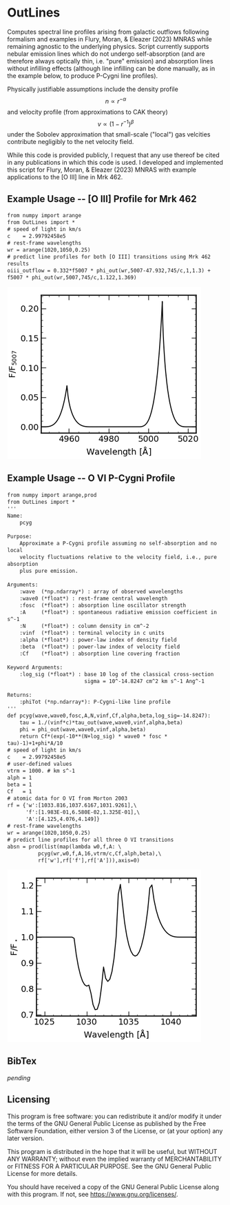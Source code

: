 # OutLines
Computes spectral line profiles arising from galactic outflows following 
formalism and examples in Flury, Moran, & Eleazer (2023) MNRAS while 
remaining agnostic to the underlying physics.
Script currently supports nebular emission lines which do not undergo 
self-absorption (and are therefore always optically thin, i.e. "pure" 
emission) and absorption lines without infilling effects (although line 
infilling can be done manually, as in the example below, to produce
P-Cygni line profiles).

Physically justifiable assumptions include the density profile
$$n \propto r^{-\alpha}$$
and velocity profile (from approximations to CAK theory)
$$v \propto (1-r^{-1})^{\beta}$$
under the Sobolev approximation that small-scale ("local")
gas velcities contribute negligibly to the net velocity field.

While this code is provided publicly, I request that any use thereof be 
cited in any publications in which this code is used. I developed and 
implemented this script for Flury, Moran, & Eleazer (2023) MNRAS with
example applications to the \[O III\] line in Mrk 462.

## Example Usage -- \[O III\] Profile for Mrk 462
```
from numpy import arange
from OutLines import *
# speed of light in km/s
c    = 2.99792458e5
# rest-frame wavelengths
wr = arange(1020,1050,0.25)
# predict line profiles for both [O III] transitions using Mrk 462 results
oiii_outflow = 0.332*f5007 * phi_out(wr,5007-47.932,745/c,1,1.3) + f5007 * phi_out(wr,5007,745/c,1.122,1.369)
```
![image of predicted \[O III\] doublet profile](oiii_examp.png "[OIII]4959,5007 profile")

## Example Usage -- O VI P-Cygni Profile
```
from numpy import arange,prod
from OutLines import *
'''
Name:
    pcyg

Purpose:
    Approximate a P-Cygni profile assuming no self-absorption and no local
    velocity fluctuations relative to the velocity field, i.e., pure absorption
    plus pure emission.

Arguments:
    :wave  (*np.ndarray*) : array of observed wavelengths
    :wave0 (*float*) : rest-frame central wavelength
    :fosc  (*float*) : absorption line oscillator strength
    :A     (*float*) : spontaneous radiative emission coefficient in s^-1
    :N     (*float*) : column density in cm^-2
    :vinf  (*float*) : terminal velocity in c units
    :alpha (*float*) : power-law index of density field
    :beta  (*float*) : power-law index of velocity field
    :Cf    (*float*) : absorption line covering fraction

Keyword Arguments:
    :log_sig (*float*) : base 10 log of the classical cross-section
                         sigma = 10^-14.8247 cm^2 km s^-1 Ang^-1

Returns:
    :phiTot (*np.ndarray*): P-Cygni-like line profile
'''
def pcyg(wave,wave0,fosc,A,N,vinf,Cf,alpha,beta,log_sig=-14.8247):
    tau = 1./(vinf*c)*tau_out(wave,wave0,vinf,alpha,beta)
    phi = phi_out(wave,wave0,vinf,alpha,beta)
    return Cf*(exp(-10**(N+log_sig) * wave0 * fosc * tau)-1)+1+phi*A/10
# speed of light in km/s
c    = 2.99792458e5
# user-defined values
vtrm = 1000. # km s^-1
alph = 1
beta = 1
Cf   = 1
# atomic data for O VI from Morton 2003
rf = {'w':[1033.816,1037.6167,1031.9261],\
      'f':[1.983E-01,6.580E-02,1.325E-01],\
      'A':[4.125,4.076,4.149]}
# rest-frame wavelengths
wr = arange(1020,1050,0.25)
# predict line profiles for all three O VI transitions
absn = prod(list(map(lambda w0,f,A: \
          pcyg(wr,w0,f,A,16,vtrm/c,Cf,alph,beta),\
          rf['w'],rf['f'],rf['A'])),axis=0)
```
![image of predicted O VI P Cygni profile](ovi_examp.png "O VI P Cygni profile")



## BibTex
*pending*

## Licensing
This program is free software: you can redistribute it and/or modify it under the terms of the GNU General Public License as published by the Free Software Foundation, either version 3 of the License, or (at your option) any later version.

This program is distributed in the hope that it will be useful, but WITHOUT ANY WARRANTY; without even the implied warranty of MERCHANTABILITY or FITNESS FOR A PARTICULAR PURPOSE. See the GNU General Public License for more details.

You should have received a copy of the GNU General Public License along with this program. If not, see <https://www.gnu.org/licenses/>.
